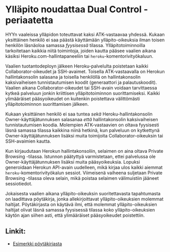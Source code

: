 # Ylläpito noudattaa Dual Control -periaatetta

HYYn vaaleissa ylläpidon toteuttavat kaksi ATK-vastaavaa yhdessä. Kukaan
yksittäinen henkilö ei saa päästä käyttämään ylläpito-oikeuksia ilman toisen
henkilön läsnäoloa samassa *fyysisessä* tilassa. Ylläpitotoiminnoilla
tarkoitetaan kaikkia niitä toimintoja, joiden kautta pääsee vaalien aikana
käsiksi Heroku.com-hallintapaneeliin tai `heroku`-komentorivityökaluun.

Vaalien tuotantodeployn jälkeen Heroku-palvelulta poistetaan kaikki
Collaborator-oikeudet ja SSH-avaimet. Toisella ATK-vastaavalla on Herokun
hallintakonsolin salasana ja toisella henkilöllä on hallintakonsolin
kaksivaiheisen tunnistautumisen koodit (generaattori ja palautuskoodit). Vaalien
aikana Collaborator-oikeudet tai SSH-avain voidaan tarvittaessa kytkeä palveluun
jonkin kriittisen ylläpitotoiminnon suorittamiseksi. Kaikki ylimääräiset
pääsyoikeudet on kuitenkin poistettava välittömästi ylläpitotoiminnon
suorittamisen jälkeen.

Kukaan yksittäinen henkilö ei saa tuntea *sekä* Heroku-hallintakonsolin
Owner-käyttäjätunnuksen salasanaa *että* hallintakonsolin kaksivaiheisen
tunnistautumisen koodia. Molempien ATK-vastaavien on oltava fyysisesti läsnä
samassa tilassa kaikkina niinä hetkinä, kun palveluun on kytkettynä
Owner-käyttäjätunnuksen lisäksi muita toimijoita Collaborator-oikeuksin tai
SSH-avaimien kautta.

Kun kirjaudutaan Herokun hallintakonsoliin, selaimen on aina oltava Private
Browsing -tilassa. Istunnon päätyttyä varmistetaan, ettei palvelussa ole
Owner-käyttäjätunnuksen lisäksi muita pääsyoikeuksia. Lopuksi generoidaan
Herokun API-avain uudelleen, mikä kirjaa ulos kaikki aiemmat
`heroku`-komentorivityökalun sessiot. Viimeisenä vaiheena suljetaan Private
Browsing -tilassa oleva selain, mikä poistaa selaimen välimuistiin jääneet
sessiotiedot.

Jokaisesta vaalien aikana ylläpito-oikeuksin suoritettavasta tapahtumasta
on laadittava pöytäkirja, jonka allekirjoittavat ylläpito-oikeuksien molemmat
haltijat. Pöytäkirjasta on käytävä ilmi, että molemmat ylläpito-oikeuksien
haltijat olivat läsnä samassa fyysisessä tilassa koko ylläpito-oikeuksien käytön
ajan siihen asti, että ylimääräiset pääsyoikeudet poistettiin.


## Linkit:
* [Esimerkki pöytäkirjasta](https://docs.google.com/document/d/1oaHR-T-TdU2MLTGLZgPicL3je6p6uHKu7C1qMfbNe0M/edit?usp=sharing)
